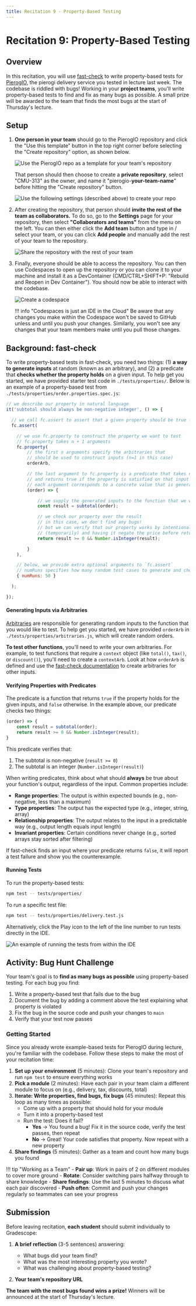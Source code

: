 ```yaml
---
title: Recitation 9 - Property-Based Testing
---
```


# Recitation 9: Property-Based Testing

## Overview

In this recitation, you will use [fast-check](https://fast-check.dev) to write property-based tests for [PierogIO](https://github.com/CMU-313/PierogIO), the pierogi delivery service you tested in lecture last week.
The codebase is riddled with bugs!
Working in your **project teams**, you'll write property-based tests to find and fix as many bugs as possible.
A small prize will be awarded to the team that finds the most bugs at the start of Thursday's lecture.

## Setup

1.  **One person in your team** should go to the PierogIO repository and click the "Use this template" button in the top right corner before selecting the "Create repository" option, as shown below.

    ![Use the PierogIO repo as a template for your team's repository](/assets/images/reci/template-create-repo.png)

    That person should then choose to create a **private repository**, select "CMU-313" as the owner, and name it "pierogio-**your-team-name**" before hitting the "Create repository" button.

    ![Use the following settings (described above) to create your repo](/assets/images/reci/template-settings.png)

2.  After creating the repository, that person should **invite the rest of the team as collaborators.**
    To do so, go to the **Settings** page for your repository, then select **"Collaborators and teams"** from the menu on the left.
    You can then either click the **Add team** button and type in / select your team, or you can click **Add people** and manually add the rest of your team to the repository.

    ![Share the repository with the rest of your team](/assets/images/reci/repo-settings.png)

3.  Finally, everyone should be able to access the repository.
    You can then use Codespaces to open up the repository or you can clone it to your machine and install it as a DevContainer (CMD/CTRL+SHIFT+P: "Rebuild and Reopen in Dev Container").
    You should now be able to interact with the codebase.

    ![Create a codespace](/assets/images/reci/create-codespace.png)

    !!! info "Codespaces is just an IDE in the Cloud"
        Be aware that any changes you make within the Codespace won't be saved to GitHub unless and until you push your changes.
        Similarly, you won't see any changes that your team members make until you pull those changes.

## Background: fast-check

To write property-based tests in fast-check, you need two things: (1) **a way to generate inputs** at random (known as an arbitrary), and (2) a predicate that **checks whether the property holds** on a given input.
To help get you started, we have provided starter test code in `./tests/properties/`.
Below is an example of a property-based test from `./tests/properties/order.properties.spec.js`:

```js
// we describe our property in natural language
it('subtotal should always be non-negative integer', () => {

  // we call fc.assert to assert that a given property should be true for all generated inputs
  fc.assert(

    // we use fc.property to construct the property we want to test
    // fc.property takes n + 1 arguments
    fc.property(
        // the first n arguments specify the arbitraries that
        // should be used to construct inputs (n=1 in this case)
        orderArb,

        // the last argument to fc.property is a predicate that takes n arguments
        // and returns true if the property is satisfied on that input
        // each argument corresponds to a concrete value that is generated by the i-th arbitrary
        (order) => {

            // we supply the generated inputs to the function that we want to test
            const result = subtotal(order);

            // we check our property over the result
            // in this case, we don't find any bugs!
            // but we can verify that our property works by intentionally breaking the code
            // (temporarily) and having it negate the price before returning the value
            return result >= 0 && Number.isInteger(result);

        }
    ),

    // below, we provide extra optional arguments to `fc.assert`
    // numRuns specifies how many random test cases to generate and check
    { numRuns: 50 }

  );

});
```

#### Generating Inputs via Arbitraries

[Arbitraries](https://fast-check.dev/docs/introduction/getting-started/#arbitrary) are responsible for generating random inputs to the function that you would like to test.
To help get you started, we have provided `orderArb` in `./tests/properties/arbitraries.js`, which will create random orders.

**To test other functions**, you'll need to write your own arbitraries. For example, to test functions that require a `context` object (like `total()`, `tax()`, or `discount()`), you'll need to create a `contextArb`. Look at how `orderArb` is defined and use the [fast-check documentation](https://fast-check.dev/docs/core-blocks/arbitraries/) to create arbitraries for other inputs.

#### Verifying Properties with Predicates


The predicate is a function that returns `true` if the property holds for the given inputs, and `false` otherwise.
In the example above, our predicate checks two things:

```js
(order) => {
    const result = subtotal(order);
    return result >= 0 && Number.isInteger(result);
}
```

This predicate verifies that:

1. The subtotal is non-negative (`result >= 0`)
2. The subtotal is an integer (`Number.isInteger(result)`)

When writing predicates, think about what should **always** be true about your function's output, regardless of the input. Common properties include:

- **Range properties**: The output is within expected bounds (e.g., non-negative, less than a maximum)
- **Type properties**: The output has the expected type (e.g., integer, string, array)
- **Relationship properties**: The output relates to the input in a predictable way (e.g., output length equals input length)
- **Invariant properties**: Certain conditions never change (e.g., sorted arrays stay sorted after filtering)

If fast-check finds an input where your predicate returns `false`, it will report a test failure and show you the counterexample.

#### Running Tests

To run the property-based tests:

```bash
npm test -- tests/properties/
```

To run a specific test file:

```bash
npm test -- tests/properties/delivery.test.js
```

Alternatively, click the Play icon to the left of the line number to run tests directly in the IDE.

![An example of running the tests from within the IDE](/assets/images/reci/test-button-ide.png)

## Activity: Bug Hunt Challenge

Your team's goal is to **find as many bugs as possible** using property-based testing.
For each bug you find:

1. Write a property-based test that fails due to the bug
2. Document the bug by adding a comment above the test explaining what property is violated
3. Fix the bug in the source code and push your changes to `main`
4. Verify that your test now passes

### Getting Started

Since you already wrote example-based tests for PierogIO during lecture, you're familiar with the codebase. Follow these steps to make the most of your recitation time:

1. **Set up your environment** (5 minutes): Clone your team's repository and run `npm test` to ensure everything works
2. **Pick a module** (2 minutes): Have each pair in your team claim a different module to focus on (e.g., delivery, tax, discounts, total)
3. **Iterate: Write properties, find bugs, fix bugs** (45 minutes): Repeat this loop as many times as possible:
    - Come up with a property that should hold for your module
    - Turn it into a property-based test
    - Run the test: Does it fail?
        - **Yes** → You found a bug! Fix it in the source code, verify the test passes, then repeat
        - **No** → Great! Your code satisfies that property. Now repeat with a new property
4. **Share findings** (5 minutes): Gather as a team and count how many bugs you found

!!! tip "Working as a Team"
    - **Pair up**: Work in pairs of 2 on different modules to cover more ground
    - **Rotate**: Consider switching pairs halfway through to share knowledge
    - **Share findings**: Use the last 5 minutes to discuss what each pair discovered
    - **Push often**: Commit and push your changes regularly so teammates can see your progress

## Submission

Before leaving recitation, **each student** should submit individually to Gradescope:

1. **A brief reflection** (3-5 sentences) answering:
    * What bugs did your team find?
    * What was the most interesting property you wrote?
    * What was challenging about property-based testing?

2. **Your team's repository URL**

**The team with the most bugs found wins a prize!** Winners will be announced at the start of Thursday's lecture.

